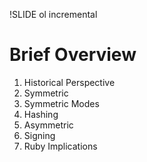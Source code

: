 !SLIDE ol incremental
# Brief Overview #

1. Historical Perspective
1. Symmetric
1. Symmetric Modes
1. Hashing
1. Asymmetric
1. Signing
1. Ruby Implications
